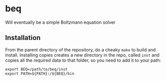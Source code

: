 # beq

Will eventually be a simple Boltzmann equation solver

## Installation
From the parent directory of the repository, do a cheaky `make` to build and install. Installing copies creates a new directory in the repo, called `inst` and copies all the required data to that folder, so you need to add it to your path:

```
export BEQ=/path/to/beq/inst
export PATH=${PATH}:/${BEQ}/bin
```
